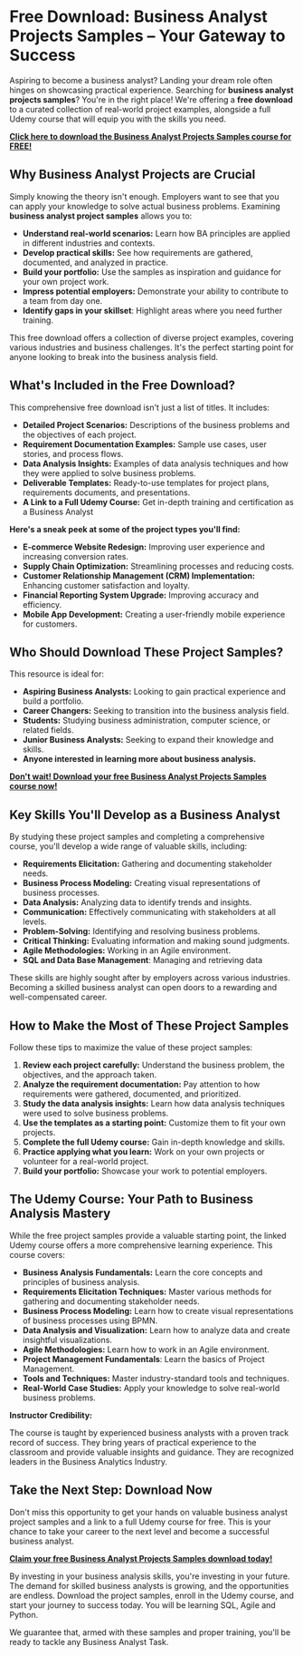 # Free Download: Business Analyst Projects Samples – Your Gateway to Success

Aspiring to become a business analyst? Landing your dream role often hinges on showcasing practical experience. Searching for **business analyst projects samples**? You're in the right place! We're offering a **free download** to a curated collection of real-world project examples, alongside a full Udemy course that will equip you with the skills you need.

[**Click here to download the Business Analyst Projects Samples course for FREE!**](https://udemywork.com/business-analyst-projects-samples)

## Why Business Analyst Projects are Crucial

Simply knowing the theory isn't enough. Employers want to see that you can apply your knowledge to solve actual business problems. Examining **business analyst project samples** allows you to:

*   **Understand real-world scenarios:** Learn how BA principles are applied in different industries and contexts.
*   **Develop practical skills:** See how requirements are gathered, documented, and analyzed in practice.
*   **Build your portfolio:** Use the samples as inspiration and guidance for your own project work.
*   **Impress potential employers:** Demonstrate your ability to contribute to a team from day one.
*   **Identify gaps in your skillset**: Highlight areas where you need further training.

This free download offers a collection of diverse project examples, covering various industries and business challenges. It's the perfect starting point for anyone looking to break into the business analysis field.

## What's Included in the Free Download?

This comprehensive free download isn't just a list of titles. It includes:

*   **Detailed Project Scenarios:** Descriptions of the business problems and the objectives of each project.
*   **Requirement Documentation Examples:** Sample use cases, user stories, and process flows.
*   **Data Analysis Insights:** Examples of data analysis techniques and how they were applied to solve business problems.
*   **Deliverable Templates:** Ready-to-use templates for project plans, requirements documents, and presentations.
*   **A Link to a Full Udemy Course:** Get in-depth training and certification as a Business Analyst

**Here's a sneak peek at some of the project types you'll find:**

*   **E-commerce Website Redesign:** Improving user experience and increasing conversion rates.
*   **Supply Chain Optimization:** Streamlining processes and reducing costs.
*   **Customer Relationship Management (CRM) Implementation:** Enhancing customer satisfaction and loyalty.
*   **Financial Reporting System Upgrade:** Improving accuracy and efficiency.
*   **Mobile App Development:** Creating a user-friendly mobile experience for customers.

## Who Should Download These Project Samples?

This resource is ideal for:

*   **Aspiring Business Analysts:** Looking to gain practical experience and build a portfolio.
*   **Career Changers:** Seeking to transition into the business analysis field.
*   **Students:** Studying business administration, computer science, or related fields.
*   **Junior Business Analysts:** Seeking to expand their knowledge and skills.
*   **Anyone interested in learning more about business analysis.**

[**Don't wait! Download your free Business Analyst Projects Samples course now!**](https://udemywork.com/business-analyst-projects-samples)

## Key Skills You'll Develop as a Business Analyst

By studying these project samples and completing a comprehensive course, you'll develop a wide range of valuable skills, including:

*   **Requirements Elicitation:** Gathering and documenting stakeholder needs.
*   **Business Process Modeling:** Creating visual representations of business processes.
*   **Data Analysis:** Analyzing data to identify trends and insights.
*   **Communication:** Effectively communicating with stakeholders at all levels.
*   **Problem-Solving:** Identifying and resolving business problems.
*   **Critical Thinking:** Evaluating information and making sound judgments.
*   **Agile Methodologies:** Working in an Agile environment.
*   **SQL and Data Base Management**: Managing and retrieving data

These skills are highly sought after by employers across various industries. Becoming a skilled business analyst can open doors to a rewarding and well-compensated career.

## How to Make the Most of These Project Samples

Follow these tips to maximize the value of these project samples:

1.  **Review each project carefully:** Understand the business problem, the objectives, and the approach taken.
2.  **Analyze the requirement documentation:** Pay attention to how requirements were gathered, documented, and prioritized.
3.  **Study the data analysis insights:** Learn how data analysis techniques were used to solve business problems.
4.  **Use the templates as a starting point:** Customize them to fit your own projects.
5.  **Complete the full Udemy course:** Gain in-depth knowledge and skills.
6.  **Practice applying what you learn:** Work on your own projects or volunteer for a real-world project.
7.  **Build your portfolio:** Showcase your work to potential employers.

## The Udemy Course: Your Path to Business Analysis Mastery

While the free project samples provide a valuable starting point, the linked Udemy course offers a more comprehensive learning experience. This course covers:

*   **Business Analysis Fundamentals:** Learn the core concepts and principles of business analysis.
*   **Requirements Elicitation Techniques:** Master various methods for gathering and documenting stakeholder needs.
*   **Business Process Modeling:** Learn how to create visual representations of business processes using BPMN.
*   **Data Analysis and Visualization:** Learn how to analyze data and create insightful visualizations.
*   **Agile Methodologies:** Learn how to work in an Agile environment.
*   **Project Management Fundamentals**: Learn the basics of Project Management.
*   **Tools and Techniques:** Master industry-standard tools and techniques.
*   **Real-World Case Studies:** Apply your knowledge to solve real-world business problems.

**Instructor Credibility:**

The course is taught by experienced business analysts with a proven track record of success. They bring years of practical experience to the classroom and provide valuable insights and guidance. They are recognized leaders in the Business Analytics Industry.

## Take the Next Step: Download Now

Don't miss this opportunity to get your hands on valuable business analyst project samples and a link to a full Udemy course for free. This is your chance to take your career to the next level and become a successful business analyst.

[**Claim your free Business Analyst Projects Samples download today!**](https://udemywork.com/business-analyst-projects-samples)

By investing in your business analysis skills, you're investing in your future. The demand for skilled business analysts is growing, and the opportunities are endless. Download the project samples, enroll in the Udemy course, and start your journey to success today. You will be learning SQL, Agile and Python.

We guarantee that, armed with these samples and proper training, you'll be ready to tackle any Business Analyst Task.
